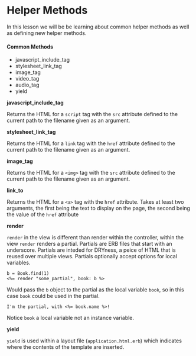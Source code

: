 # Helper Methods

In this lesson we will be be learning about common helper methods as well as defining new helper methods.

#### Common Methods

- javascript_include_tag
- stylesheet_link_tag
- image_tag
- video_tag
- audio_tag
- yield

**javascript_include_tag**

Returns the HTML for a `script` tag with the `src` attribute defined to the current path to the filename given as an argument.

**stylesheet_link_tag**

Returns the HTML for a `link` tag with the `href` attribute defined to the current path to the filename given as an argument.

**image_tag**

Returns the HTML for a `<img>` tag with the `src` attribute defined to the current path to the filename given as an argument.

**link_to**

Returns the HTML for a `<a>` tag with the `href` attribute. Takes at least two arguments, the first being the text to display on the page, the second being the value of the `href` attribute

**render**

`render` in the view is different than render within the controller, within the view `render` renders a partial. Partials are ERB files that start with an underscore. Partials are inteded for DRYness, a peice of HTML that is reused over multiple views. Partials optionally accept options for local variables.

    b = Book.find(1)
    <%= render "some_partial", book: b %>

Would pass the `b` object to the partial as the local variable `book`, so in this case `book` could be used in the partial.

    I'm the partial, with <%= book.name %>!

Notice `book` a local variable not an instance variable.

**yield**

`yield` is used within a layout file (`application.html.erb`) which indicates where the contents of the template are inserted.

